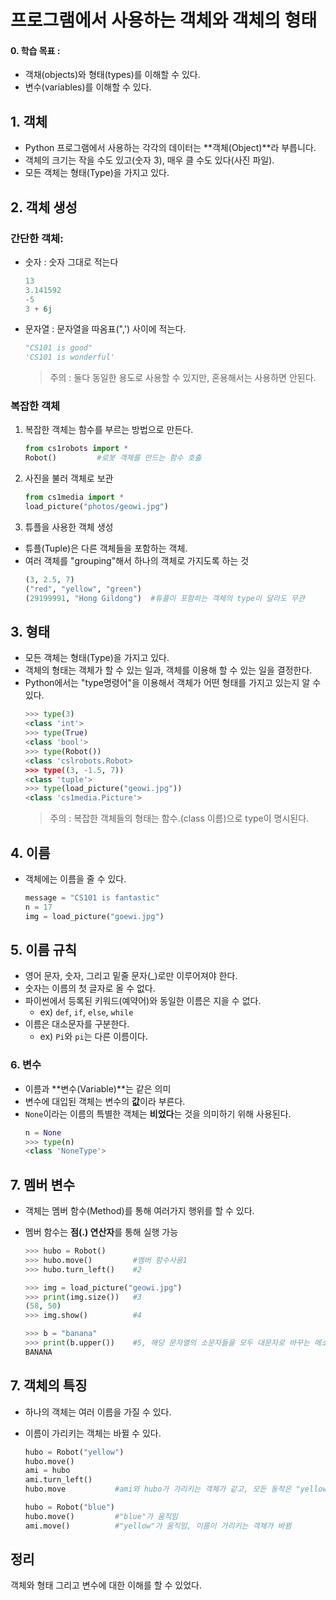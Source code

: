 # 프로그램에서 사용하는 객체와 객체의 형태

#### 0. 학습 목표 :

- 객채(objects)와 형태(types)를 이해할 수 있다.
- 변수(variables)를 이해할 수 있다.

## 1. 객체

- Python 프로그램에서 사용하는 각각의 데이터는 **객체(Object)**라 부릅니다.
- 객체의 크기는 작을 수도 있고(숫자 3), 매우 클 수도 있다(사진 파일).
- 모든 객체는 형태(Type)을 가지고 있다.

## 2. 객체 생성

### 간단한 객체:

- 숫자 : 숫자 그대로 적는다
  ```py
  13
  3.141592
  -5
  3 + 6j
  ```
- 문자열 : 문자열을 따옴표(",') 사이에 적는다.
  ```py
  "CS101 is good"
  'CS101 is wonderful'
  ```
  > 주의 : 둘다 동일한 용도로 사용할 수 있지만, 혼용해서는 사용하면 안된다.

### 복잡한 객체

1. 복잡한 객체는 함수를 부르는 방법으로 만든다.
   ```py
   from cs1robots import *
   Robot()         #로봇 객체를 만드는 함수 호출
   ```
2. 사진을 불러 객체로 보관
   ```py
   from cs1media import *
   load_picture("photos/geowi.jpg")
   ```
3. 튜플을 사용한 객체 생성

- 튜플(Tuple)은 다른 객체들을 포함하는 객체.
- 여러 객체를 "grouping"해서 하나의 객체로 가지도록 하는 것
  ```py
  (3, 2.5, 7)
  ("red", "yellow", "green")
  (29199991, "Hong Gildong")  #튜플이 포함하는 객체의 type이 달라도 무관
  ```

## 3. 형태

- 모든 객체는 형태(Type)을 가지고 있다.
- 객체의 형태는 객체가 할 수 있는 일과, 객체를 이용해 할 수 있는 일을 결정한다.
- Python에서는 "type명령어"을 이용해서 객체가 어떤 형태를 가지고 있는지 알 수 있다.
  ```py
  >>> type(3)
  <class 'int'>
  >>> type(True)
  <class 'bool'>
  >>> type(Robot())
  <class 'cslrobots.Robot>
  >>> type((3, -1.5, 7))
  <class 'tuple'>
  >>> type(load_picture("geowi.jpg"))
  <class 'cs1media.Picture'>
  ```
  > 주의 : 복잡한 객체들의 형태는 함수.(class 이름)으로 type이 명시된다.

## 4. 이름

- 객체에는 이름을 줄 수 있다.
  ```py
  message = "CS101 is fantastic"
  n = 17
  img = load_picture("goewi.jpg")
  ```

## 5. 이름 규칙

- 영어 문자, 숫자, 그리고 밑줄 문자(\_)로만 이루어져야 한다.
- 숫자는 이름의 첫 글자로 올 수 없다.
- 파이썬에서 등록된 키워드(예약어)와 동일한 이름은 지을 수 없다.
  - ex) `def`, `if`, `else`, `while`
- 이름은 대소문자를 구분한다.
  - ex) `Pi`와 `pi`는 다른 이름이다.

### 6. 변수

- 이름과 **변수(Variable)**는 같은 의미
- 변수에 대입된 객체는 변수의 **값**이라 부른다.
- `None`이라는 이름의 특별한 객체는 **비었다**는 것을 의미하기 위해 사용된다.
  ```py
  n = None
  >>> type(n)
  <class 'NoneType'>
  ```

## 7. 멤버 변수

- 객체는 멤버 함수(Method)를 통해 여러가지 행위를 할 수 있다.
- 멤버 함수는 **점(.) 연산자**를 통해 실행 가능

  ```py
  >>> hubo = Robot()
  >>> hubo.move()         #멤버 함수사용1
  >>> hubo.turn_left()    #2

  >>> img = load_picture("geowi.jpg")
  >>> print(img.size())   #3
  (58, 50)
  >>> img.show()          #4

  >>> b = "banana"
  >>> print(b.upper())    #5, 해당 문자열의 소문자들을 모두 대문자로 바꾸는 메소드
  BANANA
  ```

## 7. 객체의 특징

- 하나의 객체는 여러 이름을 가질 수 있다.
- 이름이 가리키는 객체는 바뀔 수 있다.

  ```py
  hubo = Robot("yellow")
  hubo.move()
  ami = hubo
  ami.turn_left()
  hubo.move           #ami와 hubo가 가리키는 객체가 같고, 모든 동작은 "yellow"라는 찐 객체가 실행함

  hubo = Robot("blue")
  hubo.move()         #"blue"가 움직임
  ami.move()          #"yellow"가 움직임, 이름이 가리키는 객체가 바뀜
  ```

## 정리

객체와 형태 그리고 변수에 대한 이해를 할 수 있었다.
